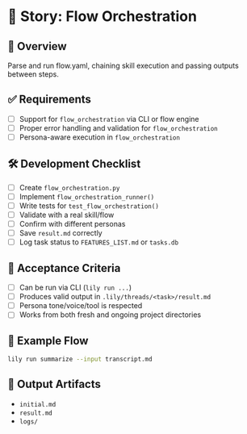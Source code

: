 # 📘 Story: Flow Orchestration

## 🧭 Overview
Parse and run flow.yaml, chaining skill execution and passing outputs between steps.

## ✅ Requirements
- [ ] Support for `flow_orchestration` via CLI or flow engine
- [ ] Proper error handling and validation for `flow_orchestration`
- [ ] Persona-aware execution in `flow_orchestration`

## 🛠 Development Checklist
- [ ] Create `flow_orchestration.py`
- [ ] Implement `flow_orchestration_runner()`
- [ ] Write tests for `test_flow_orchestration()`
- [ ] Validate with a real skill/flow
- [ ] Confirm with different personas
- [ ] Save `result.md` correctly
- [ ] Log task status to `FEATURES_LIST.md` or `tasks.db`

## 🧪 Acceptance Criteria
- [ ] Can be run via CLI (`lily run ...`)
- [ ] Produces valid output in `.lily/threads/<task>/result.md`
- [ ] Persona tone/voice/tool is respected
- [ ] Works from both fresh and ongoing project directories

## 🧵 Example Flow
```bash
lily run summarize --input transcript.md
```

## 📁 Output Artifacts
- `initial.md`
- `result.md`
- `logs/`

